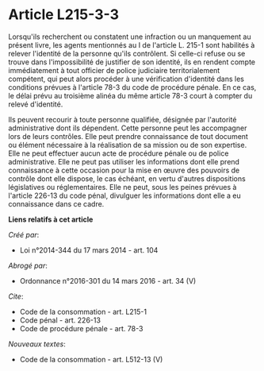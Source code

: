 # Article L215-3-3

Lorsqu'ils recherchent ou constatent une infraction ou un manquement au présent livre, les agents mentionnés au I de
l'article L. 215-1 sont habilités à relever l'identité de la personne qu'ils contrôlent. Si celle-ci refuse ou se trouve dans
l'impossibilité de justifier de son identité, ils en rendent compte immédiatement à tout officier de police judiciaire
territorialement compétent, qui peut alors procéder à une vérification d'identité dans les conditions prévues à l'article
78-3 du code de procédure pénale. En ce cas, le délai prévu au troisième alinéa du même article 78-3 court à compter du
relevé d'identité. 

Ils peuvent recourir à toute personne qualifiée, désignée par l'autorité administrative dont ils dépendent. Cette personne
peut les accompagner lors de leurs contrôles. Elle peut prendre connaissance de tout document ou élément nécessaire à la
réalisation de sa mission ou de son expertise. Elle ne peut effectuer aucun acte de procédure pénale ou de police
administrative. Elle ne peut pas utiliser les informations dont elle prend connaissance à cette occasion pour la mise en
œuvre des pouvoirs de contrôle dont elle dispose, le cas échéant, en vertu d'autres dispositions législatives ou
réglementaires. Elle ne peut, sous les peines prévues à l'article 226-13 du code pénal, divulguer les informations dont elle
a eu connaissance dans ce cadre.

**Liens relatifs à cet article**

_Créé par_:

  - Loi n°2014-344 du 17 mars 2014 - art. 104

_Abrogé par_:

  - Ordonnance n°2016-301 du 14 mars 2016 - art. 34 (V)

_Cite_:

  - Code de la consommation - art. L215-1
  - Code pénal - art. 226-13
  - Code de procédure pénale - art. 78-3

_Nouveaux textes_:

  - Code de la consommation - art. L512-13 (V)
